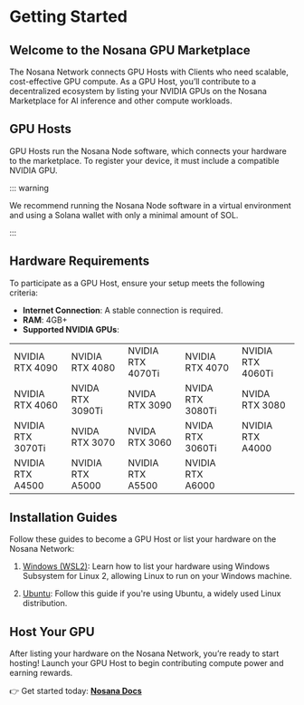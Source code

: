 # Getting Started

## Welcome to the Nosana GPU Marketplace

The Nosana Network connects GPU Hosts with Clients who need scalable, cost-effective GPU compute. As a GPU Host, you’ll contribute to a decentralized ecosystem by listing your NVIDIA GPUs on the Nosana Marketplace for AI inference and other compute workloads.

## GPU Hosts

GPU Hosts run the Nosana Node software, which connects your hardware to the marketplace. To register your device, it must include a compatible NVIDIA GPU.

::: warning

We recommend running the Nosana Node software in a virtual environment and using a Solana wallet with only a minimal amount of SOL.

:::

## Hardware Requirements

To participate as a GPU Host, ensure your setup meets the following criteria:

- **Internet Connection**: A stable connection is required.
- **RAM**: 4GB+
- **Supported NVIDIA GPUs**:

|                   |                  |                   |                  |                   |
|-------------------|------------------|-------------------|------------------|-------------------|
| NVIDIA RTX 4090   | NVIDIA RTX 4080  | NVIDIA RTX 4070Ti | NVIDIA RTX 4070  | NVIDIA RTX 4060Ti |
| NVIDIA RTX 4060   | NVIDA RTX 3090Ti | NVIDA RTX 3090    | NVIDA RTX 3080Ti | NVIDA RTX 3080    |
| NVIDIA RTX 3070Ti | NVIDA RTX 3070   | NVIDA RTX 3060    | NVIDA RTX 3060Ti | NVIDIA RTX A4000  |
| NVIDIA RTX A4500  | NVIDIA RTX A5000 | NVIDIA RTX A5500  | NVIDIA RTX A6000 |                   |

<!-- ## Software Requirements
You will need to install the following to get started as a GPU Host:

- [Ubuntu (>20.04) or Windows (with Ubuntu 22.04 on WSL2)](https://ubuntu.com/tutorials/install-ubuntu-on-wsl2-on-windows-11-with-gui-support#3-download-ubuntu)
- [Docker (Required)](https://docs.docker.com/desktop/linux/install/)
  - [Podman (Optional - Required for WSL2)](https://software.opensuse.org//download.html?project=devel%3Akubic%3Alibcontainers%3Aunstable&package=podman)
- [NVIDIA Drivers (Required)](https://www.linuxbabe.com/ubuntu/install-nvidia-driver-ubuntu)
- [NVIDIA Container Toolkit (Required)](https://docs.nvidia.com/datacenter/cloud-native/container-toolkit/latest/install-guide.html)
- [Solana Tool Suite (Optional)](https://docs.solana.com/cli/install-solana-cli-tools) -->

## Installation Guides

Follow these guides to become a GPU Host or list your hardware on the Nosana Network:

1. [Windows (WSL2)](/hosts/grid-windows): Learn how to list your hardware using Windows Subsystem for Linux 2, allowing Linux to run on your Windows machine.

2. [Ubuntu](/hosts/grid-ubuntu): Follow this guide if you're using Ubuntu, a widely used Linux distribution.

## Host Your GPU

After listing your hardware on the Nosana Network, you’re ready to start hosting! Launch your GPU Host to begin contributing compute power and earning rewards.

👉 Get started today: [**Nosana Docs**](/hosts/grid-run)
